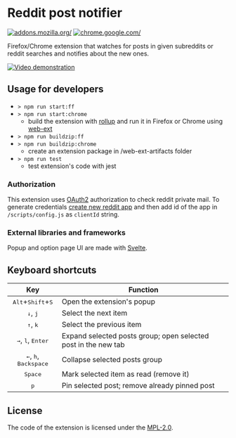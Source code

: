 # Reddit post notifier

[ ![addons.mozilla.org/](https://ffp4g1ylyit3jdyti1hqcvtb-wpengine.netdna-ssl.com/addons/files/2015/11/get-the-addon.png)](https://addons.mozilla.org/firefox/addon/reddit-post-notifier/)
[ ![chrome.google.com/](https://developer.chrome.com/webstore/images/ChromeWebStore_BadgeWBorder_v2_206x58.png)](https://chrome.google.com/webstore/detail/reddit-post-notifier/hoolgoecmeegpbidbbcefgkjegdejibd)

Firefox/Chrome extension that watches for posts in given subreddits or reddit searches and notifies about the new ones.

[![Video demonstration](https://img.youtube.com/vi/PZ69Vljtrg8/0.jpg)](https://www.youtube.com/watch?v=PZ69Vljtrg8)

## Usage for developers

-   `> npm run start:ff`
-   `> npm run start:chrome`
    -   build the extension with [rollup](https://github.com/rollup/rollup) and run it in Firefox or Chrome using [web-ext](https://github.com/mozilla/web-ext)
-   `> npm run buildzip:ff`
-   `> npm run buildzip:chrome`
    -   create an extension package in /web-ext-artifacts folder
-   `> npm run test`
    -   test extension's code with jest

### Authorization

This extension uses [OAuth2](https://github.com/reddit-archive/reddit/wiki/OAuth2) authorization to check reddit private mail. To generate credentials [create new reddit app](https://www.reddit.com/prefs/apps/) and then add id of the app in `/scripts/config.js` as `clientId` string.

### External libraries and frameworks

Popup and option page UI are made with [Svelte](https://github.com/sveltejs/svelte).

## Keyboard shortcuts

|                          Key                          | Function                                                       |
| :---------------------------------------------------: | -------------------------------------------------------------- |
|     <kbd>Alt</kbd>+<kbd>Shift</kbd>+<kbd>S</kbd>      | Open the extension's popup                                     |
|            <kbd>&darr;</kbd>, <kbd>j</kbd>            | Select the next item                                           |
|            <kbd>&uarr;</kbd>, <kbd>k</kbd>            | Select the previous item                                       |
|   <kbd>&rarr;</kbd>, <kbd>l</kbd>, <kbd>Enter</kbd>   | Expand selected posts group; open selected post in the new tab |
| <kbd>&larr;</kbd>, <kbd>h</kbd>, <kbd>Backspace</kbd> | Collapse selected posts group                                  |
|                   <kbd>Space</kbd>                    | Mark selected item as read (remove it)                         |
|                     <kbd>p</kbd>                      | Pin selected post; remove already pinned post                  |

## License

The code of the extension is licensed under the [MPL-2.0](LICENSE).
